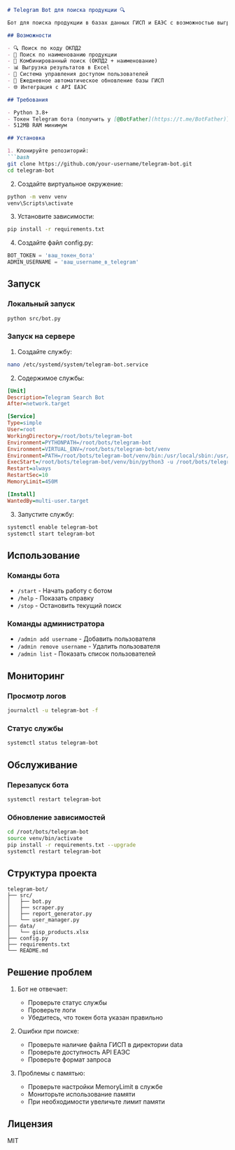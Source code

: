 ```markdown:c:\Users\yur1s\Documents\GitHub\telegram-bot\README.md
# Telegram Bot для поиска продукции 🔍

Бот для поиска продукции в базах данных ГИСП и ЕАЭС с возможностью выгрузки результатов в Excel.

## Возможности

- 🔍 Поиск по коду ОКПД2
- 📝 Поиск по наименованию продукции
- 🔄 Комбинированный поиск (ОКПД2 + наименование)
- 📊 Выгрузка результатов в Excel
- 👥 Система управления доступом пользователей
- 🔄 Ежедневное автоматическое обновление базы ГИСП
- 🌐 Интеграция с API ЕАЭС

## Требования

- Python 3.8+
- Токен Telegram бота (получить у [@BotFather](https://t.me/BotFather))
- 512MB RAM минимум

## Установка

1. Клонируйте репозиторий:
```bash
git clone https://github.com/your-username/telegram-bot.git
cd telegram-bot
```

2. Создайте виртуальное окружение:
```bash
python -m venv venv
venv\Scripts\activate
```

3. Установите зависимости:
```bash
pip install -r requirements.txt
```

4. Создайте файл config.py:
```python
BOT_TOKEN = 'ваш_токен_бота'
ADMIN_USERNAME = 'ваш_username_в_telegram'
```

## Запуск

### Локальный запуск
```bash
python src/bot.py
```

### Запуск на сервере

1. Создайте службу:
```bash
nano /etc/systemd/system/telegram-bot.service
```

2. Содержимое службы:
```ini
[Unit]
Description=Telegram Search Bot
After=network.target

[Service]
Type=simple
User=root
WorkingDirectory=/root/bots/telegram-bot
Environment=PYTHONPATH=/root/bots/telegram-bot
Environment=VIRTUAL_ENV=/root/bots/telegram-bot/venv
Environment=PATH=/root/bots/telegram-bot/venv/bin:/usr/local/sbin:/usr/local/bin:/usr/sbin:/usr/bin
ExecStart=/root/bots/telegram-bot/venv/bin/python3 -u /root/bots/telegram-bot/src/bot.py
Restart=always
RestartSec=10
MemoryLimit=450M

[Install]
WantedBy=multi-user.target
```

3. Запустите службу:
```bash
systemctl enable telegram-bot
systemctl start telegram-bot
```

## Использование

### Команды бота

- `/start` - Начать работу с ботом
- `/help` - Показать справку
- `/stop` - Остановить текущий поиск

### Команды администратора

- `/admin add username` - Добавить пользователя
- `/admin remove username` - Удалить пользователя
- `/admin list` - Показать список пользователей

## Мониторинг

### Просмотр логов
```bash
journalctl -u telegram-bot -f
```

### Статус службы
```bash
systemctl status telegram-bot
```

## Обслуживание

### Перезапуск бота
```bash
systemctl restart telegram-bot
```

### Обновление зависимостей
```bash
cd /root/bots/telegram-bot
source venv/bin/activate
pip install -r requirements.txt --upgrade
systemctl restart telegram-bot
```

## Структура проекта

```
telegram-bot/
├── src/
│   ├── bot.py
│   ├── scraper.py
│   ├── report_generator.py
│   └── user_manager.py
├── data/
│   └── gisp_products.xlsx
├── config.py
├── requirements.txt
└── README.md
```

## Решение проблем

1. Бот не отвечает:
   - Проверьте статус службы
   - Проверьте логи
   - Убедитесь, что токен бота указан правильно

2. Ошибки при поиске:
   - Проверьте наличие файла ГИСП в директории data
   - Проверьте доступность API ЕАЭС
   - Проверьте формат запроса

3. Проблемы с памятью:
   - Проверьте настройки MemoryLimit в службе
   - Мониторьте использование памяти
   - При необходимости увеличьте лимит памяти

## Лицензия

MIT
```